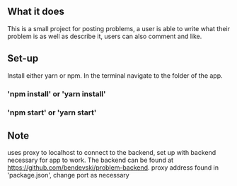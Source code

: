 ## What it does
This is a small project for posting problems, a user is able to write what their problem is as well as describe it, users can also comment and like.

## Set-up
Install either yarn or npm.
In the terminal navigate to the folder of the app.
### 'npm install' or 'yarn install'
### 'npm start' or 'yarn start'

## Note
uses proxy to localhost to connect to the backend, set up with backend necessary for app to work. The backend can be found at https://github.com/bendevski/problem-backend.
proxy address found in 'package.json', change port as necessary 
